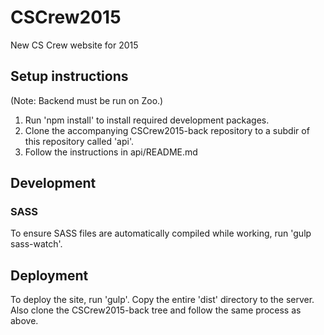 # CSCrew2015
New CS Crew website for 2015

## Setup instructions

(Note: Backend must be run on Zoo.)

1. Run 'npm install' to install required development packages.
2. Clone the accompanying CSCrew2015-back repository to a subdir of this repository called 'api'.
3. Follow the instructions in api/README.md


## Development

### SASS

To ensure SASS files are automatically compiled while working, run 'gulp sass-watch'.


## Deployment

To deploy the site, run 'gulp'. Copy the entire 'dist' directory to the server. Also clone the CSCrew2015-back tree and follow the same process as above.
